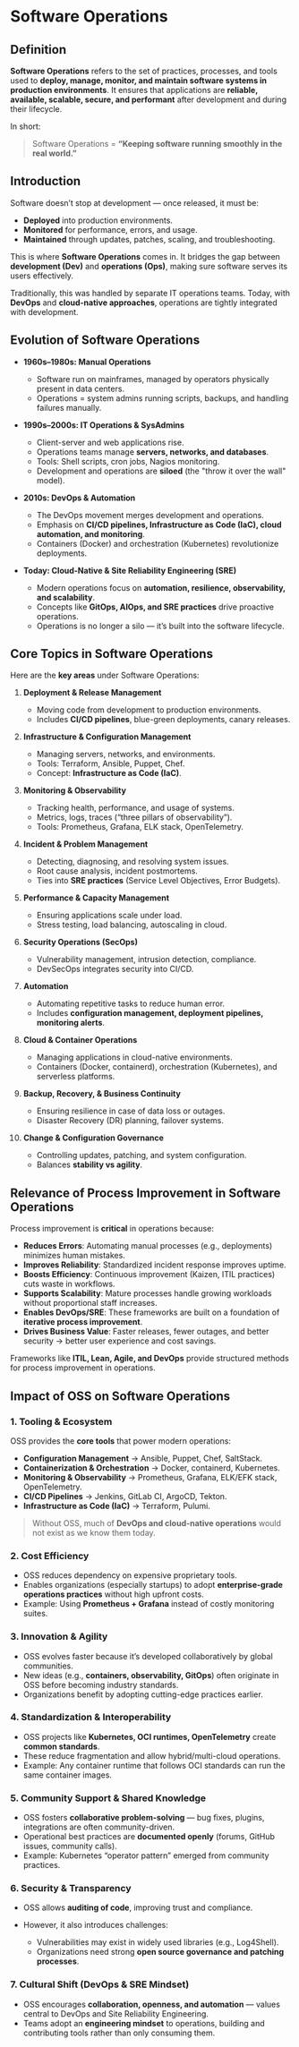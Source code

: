 # Software Operations

## **Definition**

**Software Operations** refers to the set of practices, processes, and tools used to **deploy, manage, monitor, and maintain software systems in production environments**.
It ensures that applications are **reliable, available, scalable, secure, and performant** after development and during their lifecycle.

In short:
> Software Operations = **“Keeping software running smoothly in the real world.”**

## **Introduction**

Software doesn’t stop at development — once released, it must be:

* **Deployed** into production environments.
* **Monitored** for performance, errors, and usage.
* **Maintained** through updates, patches, scaling, and troubleshooting.

This is where **Software Operations** comes in. It bridges the gap between **development (Dev)** and **operations (Ops)**, making sure software serves its users effectively.

Traditionally, this was handled by separate IT operations teams. Today, with **DevOps** and **cloud-native approaches**, operations are tightly integrated with development.

## **Evolution of Software Operations**

* **1960s–1980s: Manual Operations**

  * Software run on mainframes, managed by operators physically present in data centers.
  * Operations = system admins running scripts, backups, and handling failures manually.

* **1990s–2000s: IT Operations & SysAdmins**

  * Client-server and web applications rise.
  * Operations teams manage **servers, networks, and databases**.
  * Tools: Shell scripts, cron jobs, Nagios monitoring.
  * Development and operations are **siloed** (the "throw it over the wall" model).

* **2010s: DevOps & Automation**

  * The DevOps movement merges development and operations.
  * Emphasis on **CI/CD pipelines, Infrastructure as Code (IaC), cloud automation, and monitoring**.
  * Containers (Docker) and orchestration (Kubernetes) revolutionize deployments.

* **Today: Cloud-Native & Site Reliability Engineering (SRE)**

  * Modern operations focus on **automation, resilience, observability, and scalability**.
  * Concepts like **GitOps, AIOps, and SRE practices** drive proactive operations.
  * Operations is no longer a silo — it’s built into the software lifecycle.

## **Core Topics in Software Operations**

Here are the **key areas** under Software Operations:

1. **Deployment & Release Management**

   * Moving code from development to production environments.
   * Includes **CI/CD pipelines**, blue-green deployments, canary releases.

2. **Infrastructure & Configuration Management**

   * Managing servers, networks, and environments.
   * Tools: Terraform, Ansible, Puppet, Chef.
   * Concept: **Infrastructure as Code (IaC)**.

3. **Monitoring & Observability**

   * Tracking health, performance, and usage of systems.
   * Metrics, logs, traces (“three pillars of observability”).
   * Tools: Prometheus, Grafana, ELK stack, OpenTelemetry.

4. **Incident & Problem Management**

   * Detecting, diagnosing, and resolving system issues.
   * Root cause analysis, incident postmortems.
   * Ties into **SRE practices** (Service Level Objectives, Error Budgets).

5. **Performance & Capacity Management**

   * Ensuring applications scale under load.
   * Stress testing, load balancing, autoscaling in cloud.

6. **Security Operations (SecOps)**

   * Vulnerability management, intrusion detection, compliance.
   * DevSecOps integrates security into CI/CD.

7. **Automation**

   * Automating repetitive tasks to reduce human error.
   * Includes **configuration management, deployment pipelines, monitoring alerts**.

8. **Cloud & Container Operations**

   * Managing applications in cloud-native environments.
   * Containers (Docker, containerd), orchestration (Kubernetes), and serverless platforms.

9. **Backup, Recovery, & Business Continuity**

   * Ensuring resilience in case of data loss or outages.
   * Disaster Recovery (DR) planning, failover systems.

10. **Change & Configuration Governance**

    * Controlling updates, patching, and system configuration.
    * Balances **stability vs agility**.

## **Relevance of Process Improvement in Software Operations**

Process improvement is **critical** in operations because:

* **Reduces Errors**: Automating manual processes (e.g., deployments) minimizes human mistakes.
* **Improves Reliability**: Standardized incident response improves uptime.
* **Boosts Efficiency**: Continuous improvement (Kaizen, ITIL practices) cuts waste in workflows.
* **Supports Scalability**: Mature processes handle growing workloads without proportional staff increases.
* **Enables DevOps/SRE**: These frameworks are built on a foundation of **iterative process improvement**.
* **Drives Business Value**: Faster releases, fewer outages, and better security → better user experience and cost savings.

Frameworks like **ITIL, Lean, Agile, and DevOps** provide structured methods for process improvement in operations.

## Impact of OSS on Software Operations

### 1. **Tooling & Ecosystem**

OSS provides the **core tools** that power modern operations:

* **Configuration Management** → Ansible, Puppet, Chef, SaltStack.
* **Containerization & Orchestration** → Docker, containerd, Kubernetes.
* **Monitoring & Observability** → Prometheus, Grafana, ELK/EFK stack, OpenTelemetry.
* **CI/CD Pipelines** → Jenkins, GitLab CI, ArgoCD, Tekton.
* **Infrastructure as Code (IaC)** → Terraform, Pulumi.

> Without OSS, much of **DevOps and cloud-native operations** would not exist as we know them today.

### 2. **Cost Efficiency**

* OSS reduces dependency on expensive proprietary tools.
* Enables organizations (especially startups) to adopt **enterprise-grade operations practices** without high upfront costs.
* Example: Using **Prometheus + Grafana** instead of costly monitoring suites.

### 3. **Innovation & Agility**

* OSS evolves faster because it’s developed collaboratively by global communities.
* New ideas (e.g., **containers, observability, GitOps**) often originate in OSS before becoming industry standards.
* Organizations benefit by adopting cutting-edge practices earlier.

### 4. **Standardization & Interoperability**

* OSS projects like **Kubernetes, OCI runtimes, OpenTelemetry** create **common standards**.
* These reduce fragmentation and allow hybrid/multi-cloud operations.
* Example: Any container runtime that follows OCI standards can run the same container images.

### 5. **Community Support & Shared Knowledge**

* OSS fosters **collaborative problem-solving** — bug fixes, plugins, integrations are often community-driven.
* Operational best practices are **documented openly** (forums, GitHub issues, community calls).
* Example: Kubernetes “operator pattern” emerged from community practices.

### 6. **Security & Transparency**

* OSS allows **auditing of code**, improving trust and compliance.
* However, it also introduces challenges:

  * Vulnerabilities may exist in widely used libraries (e.g., Log4Shell).
  * Organizations need strong **open source governance and patching processes**.

### 7. **Cultural Shift (DevOps & SRE Mindset)**

* OSS encourages **collaboration, openness, and automation** — values central to DevOps and Site Reliability Engineering.
* Teams adopt an **engineering mindset** to operations, building and contributing tools rather than only consuming them.

